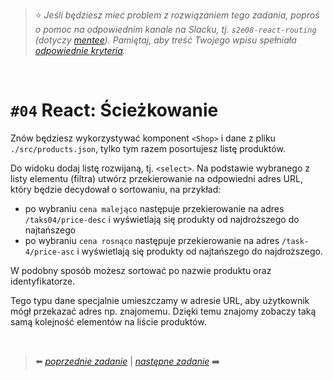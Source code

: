 > :star: *Jeśli będziesz mieć problem z rozwiązaniem tego zadania, poproś o pomoc na odpowiednim kanale na Slacku, tj. `s2e08-react-routing` (dotyczy [mentee](https://devmentor.pl/mentoring-javascript/)). Pamiętaj, aby treść Twojego wpisu spełniała [odpowiednie kryteria](https://devmentor.pl/jak-prosic-o-pomoc/).*

&nbsp;

# `#04` React: Ścieżkowanie


Znów będziesz wykorzystywać komponent `<Shop>` i dane z pliku `./src/products.json`, tylko tym razem posortujesz listę produktów.

Do widoku dodaj listę rozwijaną, tj. `<select>`. Na podstawie wybranego z listy elementu (filtra) utwórz przekierowanie na odpowiedni adres URL, który będzie decydował o sortowaniu, na przykład:

- po wybraniu `cena malejąco` następuje przekierowanie na adres `/taks04/price-desc` i wyświetlają się produkty od najdroższego do najtańszego
- po wybraniu `cena rosnąco` następuje przekierowanie na adres `/task-4/price-asc` i wyświetlają się produkty od najtańszego do najdroższego.

W podobny sposób możesz sortować po nazwie produktu oraz identyfikatorze.

Tego typu dane specjalnie umieszczamy w adresie URL, aby użytkownik mógł przekazać adres np. znajomemu. Dzięki temu znajomy zobaczy taką samą kolejność elementów na liście produktów.

&nbsp;


> :arrow_left: [*poprzednie zadanie*](./../03) | [*następne zadanie*](./../05) :arrow_right:
